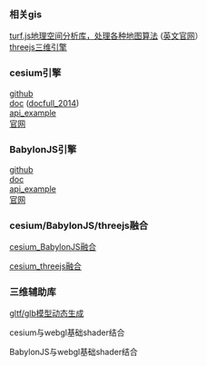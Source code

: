 
### 相关gis
[turf.js地理空间分析库，处理各种地图算法](https://turfjs.fenxianglu.cn/category/ "官网")
([英文官网](https://turfjs.fenxianglu.cn/category/ "官网")）   
[threejs三维引擎](https://threejs.org// "官网") 

### cesium引擎
[github](https://github.com/CesiumGS/cesium "github")  
[doc](https://cesium.com/learn/cesiumjs/ref-doc/ "doc")
([docfull_2014](https://cesium.com/downloads/cesiumjs/releases/b28/Documentation/index.html "doc"))  
[api_example](https://sandcastle.cesium.com/ "api_example")  
[官网](https://github.com/BabylonJS/Babylon.js "官网")

### BabylonJS引擎
[github](https://github.com/BabylonJS/Babylon.js "codepen")  
[doc](https://doc.babylonjs.com/ "codepen")  
[api_example](https://playground.babylonjs.com/ "api_example")  
[官网](https://playground.babylonjs.com/ "官网")  

### cesium/BabylonJS/threejs融合

[cesium_BabylonJS融合](https://doc.babylonjs.com/extensions/Babylon.js+ExternalLibraries/BabylonJS_and_CesiumJS "官网") 

[cesium_threejs融合](https://doc.babylonjs.com/extensions/Babylon.js+ExternalLibraries/BabylonJS_and_CesiumJS "官网") 


### 三维辅助库
[gltf/glb模型动态生成](https://doc.babylonjs.com/extensions/glTFExporter  "官网") 




cesium与webgl基础shader结合

BabylonJS与webgl基础shader结合
